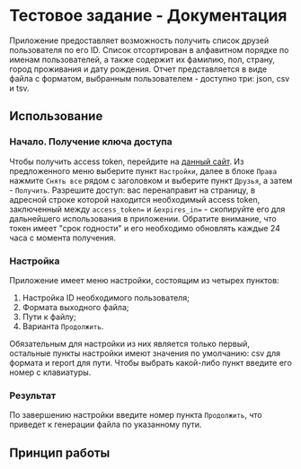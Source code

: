 # Тестовое задание - Документация
Приложение предоставляет возможность получить список друзей пользователя по его ID. Список отсортирован в алфавитном порядке по именам пользователей, а также содержит их фамилию,  пол, страну, город проживания и дату рождения.
Отчет представляется в виде файла с форматом, выбранным пользователем - доступно три: json, csv и tsv.

## Использование
### Начало. Получение ключа доступа
Чтобы получить access token, перейдите на [данный сайт](https://vkhost.github.io/). Из предложенного меню выберите пункт `Настройки`, далее в блоке `Права` нажмите `Снять все` рядом с заголовком и выберите пункт `Друзья`, а затем - `Получить`. Разрешите доступ: вас перенаправит на страницу, в адресной строке которой находится необходимый access token, заключенный между `access_token=` и `&expires_in=` - скопируйте его для дальнейшего использования в приложении.
Обратите внимание, что токен имеет "срок годности" и его необходимо обновлять каждые 24 часа с момента получения.

### Настройка
Приложение имеет меню настройки, состоящим из четырех пунктов: 
1. Настройка ID необходимого пользователя;
2. Формата выходного файла;
3. Пути к файлу; 
4. Варианта `Продолжить`.

Обязательным для настройки из них является только первый, остальные пункты настройки имеют значения по умолчанию: csv для формата и report для пути. Чтобы выбрать какой-либо пункт введите его номер с клавиатуры.

### Результат
По завершению настройки введите номер пункта `Продолжить`, что приведет к генерации файла по указанному пути.

## Принцип работы
